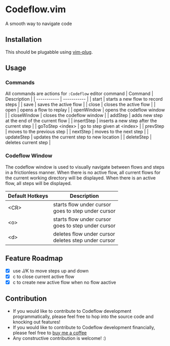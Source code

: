 # Codeflow.vim
A smooth way to navigate code

## Installation
This should be plugabble using [vim-plug](https://github.com/junegunn/vim-plug).

## Usage

### Commands
All commands are actions for `:Codeflow` editor command
| Command                     | Description                                                                                      |
| -----------                 | -----------                                                                                      |
| start                       | starts a new flow to record steps                                                                |
| save                        | saves the active flow                                                                            |
| close                       | closes the active flow                                                                           |
| open                        | opens a flow to replay                                                                           |
| openWindow                  | opens the codeflow window                                                                        |
| closeWindow                 | closes the codeflow window                                                                       |
| addStep                     | adds new step at the end of the current flow                                                     |
| insertStep                  | inserts a new step after the current step                                                        |
| goToStep \<index\>          | go to step given at \<index\>                                                                    |
| prevStep                    | moves to the previous step                                                                       |
| nextStep                    | moves to the next step                                                                           |
| updateStep                  | updates the current step to new location                                                         |
| deleteStep                  | deletes current step                                                                             |

### Codeflow Window
The codeflow window is used to visually navigate between flows and steps in a
frictionless manner. When there is no active flow, all current flows for the
current working directory will be displayed. When there is an active flow, all
steps will be displayed.

| Default Hotkeys | Description                                            |
| -----------     | -----------                                            |
| \<CR\>          | starts flow under cursor<br>goes to step under cursor  |
| \<o\>           | starts flow under cursor<br>goes to step under cursor  |
| \<d\>           | deletes flow under cursor<br>deletes step under cursor |

## Feature Roadmap
 - [X] use J/K to move steps up and down
 - [X] c to close current active flow
 - [X] c to create new active flow when no flow aactive
 
## Contribution

 - If you would like to contribute to Codeflow development programmatically, please feel free to hop into the source code and knocking out features! 
 - If you would like to contribute to Codeflow development financially, please feel free to [buy me a coffee](https://ko-fi.com/celeschal)
 - Any constructive contribution is welcome! :)
